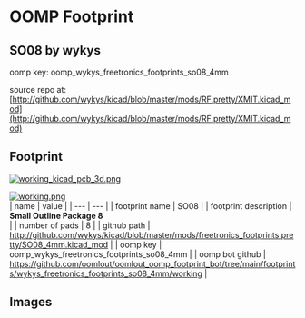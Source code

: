 # OOMP Footprint  
## SO08  by wykys  
  
oomp key: oomp_wykys_freetronics_footprints_so08_4mm  
  
source repo at: [http://github.com/wykys/kicad/blob/master/mods/RF.pretty/XMIT.kicad_mod](http://github.com/wykys/kicad/blob/master/mods/RF.pretty/XMIT.kicad_mod)  
## Footprint  
  
[![working_kicad_pcb_3d.png](working_kicad_pcb_3d_600.png)](working_kicad_pcb_3d.png)  
  
[![working.png](working_600.png)](working.png)  
| name | value | 
| --- | --- | 
| footprint name | SO08 | 
| footprint description | <b>Small Outline Package 8</b><br> | 
| number of pads | 8 | 
| github path | http://github.com/wykys/kicad/blob/master/mods/freetronics_footprints.pretty/SO08_4mm.kicad_mod | 
| oomp key | oomp_wykys_freetronics_footprints_so08_4mm | 
| oomp bot github | https://github.com/oomlout/oomlout_oomp_footprint_bot/tree/main/footprints/wykys_freetronics_footprints_so08_4mm/working | 
## Images  
